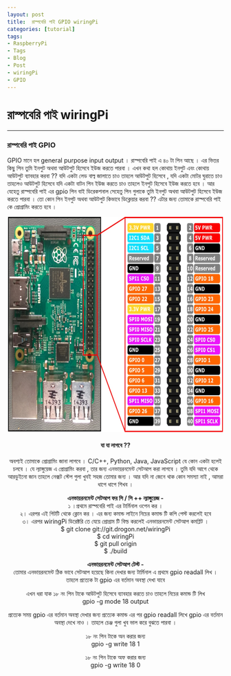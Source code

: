 ```yaml
---
layout: post
title:  রাস্পবেরি পাই GPIO wiringPi
categories: [tutorial]
tags:
- RaspberryPi
- Tags
- Blog
- Post
- wiringPi
- GPIO
---
```

# **রাস্পবেরি পাই wiringPi**

---

### রাস্পবেরি পাই GPIO

GPIO মানে হল general purpose input output । রাস্পবেরি পাই এ ৪০ টা পিন আছে । এর ভিতর কিছু পিন তুমি ইনপুট অথবা আউটপুট হিসেবে ইউজ করতে পারবা । এখন কথা হল কোথায় ইনপুট এবং কোথায় আউটপুট ব্যাবহার করবা ?? যদি একটা লেড বাল্ব জালাতে চাও তাহলে আউটপুট হিসেবে , যদি একটা মোটর ঘুরাতে চাও তাহলেও আউটপুট হিসেবে যদি একটা বাটন পিন ইউজ করতে চাও তাহলে ইনপুট হিসেবে ইউজ করতে হবে । আর যেহেতু রাস্পবেরি পাই এর gpio পিন বাই ডিরেকশনাল সেহেতু পিন গুলাকে তুমি ইনপুট অথবা আউটপুট হিসেবে ইউজ করতে পারবা । তো কোন পিন ইনপুট অথবা আউটপুট কিভাবে ডিক্লেয়ার করবা ?? এটার জন্য তোমাকে রাস্পবেরি পাই কে প্রোগ্রামিং করতে হবে ।


<center><img src="https://raw.githubusercontent.com/MekTekBD/saif/gh-pages/_posts/assets/4.jpg" width="500px" height="500px"><center>

#### **যা যা লাগবে ??**

অবশ্যই তোমাকে প্রোগ্রামিং জানা লাগবে । C/C++, Python, Java, JavaScript যে কোন একটা হলেই চলবে । যে ল্যাঙ্গুয়েজ এ প্রোগ্রামিং করবা , তার জন্য এনভায়রনমেন্ট সেটআপ করা লাগবে । তুমি যদি আগে থেকে আরডুইনো জান তাহলে নেক্সট স্টেপ গুলা খুবই সহজ তোমার জন্য । আর যদি না জেনে থাক কোন সমস্যা নাই , আমরা ধাপে ধাপে শিখব ।

**এনভায়রনমেন্ট সেটআপ ফর সি / সি ++ ল্যাঙ্গুয়েজ -**  
১ ।প্রথমে রাস্পবেরি পাই এর টার্মিনাল ওপেন কর ।  
২। এরপর এই গিটটি থেকে ক্লোন কর । এর জন্য কমান্ড লাইনে নিচের কমান্ড টি কপি পেস্ট করলেই হবে  
৩। এরপর wiringPi ডিরেক্টরি তে যেয়ে প্রোগ্রাম টি বিল্ড করলেই এনভায়রনমেন্ট সেটআপ কমপ্লিট ।  
$ git clone git://git.drogon.net/wiringPi  
$ cd wiringPi  
$ git pull origin  
$ ./build

**এনভায়রনমেন্ট সেটআপ টেস্ট -**  
তোমার এনভায়রনমেন্ট ঠিক ভাবে সেটআপ হয়েছে কিনা দেখার জন্য টার্মিনাল এ প্রথমে gpio readall লিখ । তাহলে প্রত্যেক টা gpio এর বর্তমান অবস্থা দেখা যাবে

এখন ধরা যাক ১৮ নং পিন টাকে আউটপুট হিসেবে ব্যাবহার করতে চাও তাহলে নিচের কমান্ড টি লিখ  
gpio -g mode 18 output

প্রত্যেক সময় gpio এর বর্তমান অবস্থা দেখার জন্য প্রত্যেক কমান্ড এর পর gpio readall লিখে gpio এর বর্তমান অবস্থা দেখে নাও । তাহলে চেঞ্জ গুলা খুব ভাল করে বুঝতে পারবা ।

১৮ নং পিন টাকে অন করার জন্য  
gpio -g write 18 1

১৮ নং পিন টাকে অফ করার জন্য  
gpio -g write 18 0

